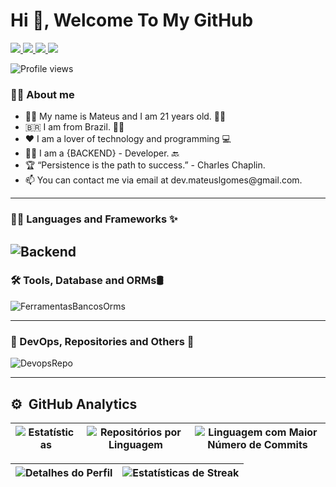 <h1 align="left">Hi 👋, Welcome To My GitHub</h1>

<div>
  <a href="https://instagram.com/mateuslgomes" target="_blank">
    <img src="https://img.shields.io/badge/-Instagram-%23E4405F?style=for-the-badge&logo=instagram&logoColor=white"   target="_blank">
  </a>

  <a href="mailto:dev.mateuslgomes@gmail.com">
    <img src="https://img.shields.io/badge/Gmail-D14836?style=for-the-badge&logo=gmail&logoColor=white" target="_blank">
  </a>

  <a href="https://www.linkedin.com/in/mateuslgomes/" target="_blank">
    <img src="https://img.shields.io/badge/-LinkedIn-%230077B5?style=for-the-badge&logo=linkedin&logoColor=white" target="_blank">
  </a>

  <a href="https://wa.me/+5521987633108" target="_blank">
    <img src="https://img.shields.io/badge/WhatsApp-25D366?style=for-the-badge&logo=whatsapp&logoColor=white" target="_blank">
  </a>
</div>

<p align="left"> <img src="https://komarev.com/ghpvc/?username=mateuslgomes&color=yellow" alt="Profile views" /></p> 

### 🧍‍♂️ About me
<ul>
  <li> 👨‍💻 My name is Mateus and I am 21 years old. 🙋‍♂️ </li>
  <li> 🇧🇷 I am from Brazil. 🙋‍♂️ </li>
  <li> ❤️ I am a lover of technology and programming 💻 </li>
  <li> 👨‍💻 I am a {BACKEND} - Developer. 🔙 </li>
  <li> 🏆 “Persistence is the path to success.” - Charles Chaplin. </li>
  <li> 📫 You can contact me via email at dev.mateuslgomes@gmail.com. </li>
</ul>

---

### 🧑‍💻 Languages ​​and Frameworks ✨ 

![Backend](https://skillicons.dev/icons?i=java,python,spring,flask,django,html,css,bootstrap,angular,javascript,typescript)
---

### 🛠️ Tools, Database and ORMs🛢️

![FerramentasBancosOrms](https://skillicons.dev/icons?i=idea,postman,vscode,eclipse,maven,gradle,mysql,postgres,hibernate)

---

### 🚀 DevOps, Repositories and Others 🧰

![DevopsRepo](https://skillicons.dev/icons?i=git,docker,github,heroku,linux,rabbitmq)

---

## ⚙️ &nbsp;GitHub Analytics
  
| ![Estatísticas](http://github-profile-summary-cards.vercel.app/api/cards/stats?username=mateuslgomes&theme=nord_dark) | ![Repositórios por Linguagem](http://github-profile-summary-cards.vercel.app/api/cards/repos-per-language?username=mateuslgomes&hide=Html&theme=nord_dark) | ![Linguagem com Maior Número de Commits](http://github-profile-summary-cards.vercel.app/api/cards/most-commit-language?username=mateuslgomes&theme=nord_dark) |
| :-: | :-: | :-: |

| ![Detalhes do Perfil](http://github-profile-summary-cards.vercel.app/api/cards/profile-details?username=mateuslgomes&theme=nord_dark) | ![Estatísticas de Streak](https://github-readme-streak-stats.herokuapp.com/?user=mateuslgomes&hide_border=true&date_format=M%20j%5B%2C%20Y%5D&background=2D3742&stroke=2D3742&ring=6bbbca&fire=6bbbca&currStreakNum=fff&sideNums=6bbbca&currStreakLabel=6bbbca&sideLabels=fff&dates=fff) |
| :-: | :-: |

